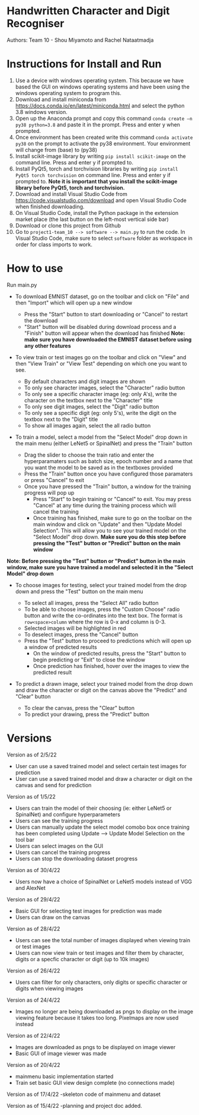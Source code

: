 # Handwritten Character and Digit Recogniser
Authors: Team 10 - Shou Miyamoto and Rachel Nataatmadja

# Instructions for Install and Run
1. Use a device with windows operating system. This because we have based the GUI on windows operating systems and have been using the windows operating system to program this.
2. Download and install miniconda from https://docs.conda.io/en/latest/miniconda.html and select the python 3.8 windows version.
3. Open up the Anaconda prompt and copy this command `conda create –n py38 python=3.8` and paste it in the prompt. Press and enter y when prompted.
4. Once environment has been created write this command `conda activate py38` on the prompt to activate the py38 environment. Your environment will change from (base) to (py38)
5. Install scikit-image library by writing `pip install scikit-image` on the command line. Press and enter y if prompted to.
6. Install PyQt5, torch and torchvision libraries by writing `pip install PyQt5 torch torchvision` on command line. Press and enter y if prompted to.
**Note it is important that you install the scikit-image library before PyQt5, torch and torchvision.**
7. Download and install Visual Studio Code from https://code.visualstudio.com/download and open Visual Studio Code when finished downloading.
8. On Visual Studio Code, install the Python package in the extension market place (the last button on the left-most vertical side bar)
9. Download or clone this project from Github
10. Go to `project1-team_10 --> software --> main.py` to run the code. In Visual Studio Code, make sure to select `software` folder as workspace in order for class imports to work.

# How to use
Run main.py
- To download EMNIST dataset, go on the toolbar and click on "File" and then "Import" which will open up a new window
  - Press the "Start" button to start downloading or "Cancel" to restart the download
  - "Start" button will be disabled during download process and a "Finish" button will appear when the download has finished
 **Note: make sure you have downloaded the EMNIST dataset before using any other features**

- To view train or test images go on the toolbar and click on "View" and then "View Train" or "View Test" depending on which one you want to see.
  - By default characters and digit images are shown
  - To only see character images, select the "Character" radio button
  - To only see a specific character image (eg: only A's), write the character on the textbox next to the "Character" title
  - To only see digit images, select the "Digit" radio button 
  - To only see a specific digit (eg: only 5's), write the digit on the textbox next to the "Digit" title
  - To show all images again, select the all radio button

- To train a model, select a model from the "Select Model" drop down in the main menu (either LeNet5 or SpinalNet) and press the "Train" button
  - Drag the slider to choose the train ratio and enter the hyperparamaters such as batch size, epoch number and a name that you want the model to be saved as in the textboxes provided
  - Press the "Train" button once you have configured those paramaters or press "Cancel" to exit
  - Once you have pressed the "Train" button, a window for the training progress will pop up
    - Press "Start" to begin training or "Cancel" to exit. You may press "Cancel" at any time during the training process which will cancel the training
    - Once training has finished, make sure to go on the toolbar on the main window and click on "Update" and then "Update Model Selection". This will allow you to see your trained model on the "Select Model" drop down. **Make sure you do this step before pressing the "Test" button or "Predict" button on the main window**

**Note: Before pressing the "Test" button or "Predict" button in the main window, make sure you have trained a model and selected it in the "Select Model" drop down**
- To choose images for testing, select your trained model from the drop down and press the "Test" button on the main menu
  - To select all images, press the "Select All" radio button
  - To be able to choose images, press the "Custom Choose" radio button and write the co-ordinates into the text box. The format is `row<space>column` where the row is       0-x and column is 0-3.
  - Selected images will be highlighted in red
  - To deselect images, press the "Cancel" button
  - Press the "Test" button to proceed to predictions which will open up a window of predicted results
    - On the window of predicted results, press the "Start" button to begin predicting or "Exit" to close the window
    - Once prediction has finished, hover over the images to view the predicted result

- To predict a drawn image, select your trained model from the drop down and draw the character or digit on the canvas above the "Predict" and "Clear" button
  - To clear the canvas, press the "Clear" button
  - To predict your drawing, press the "Predict" button
  


# Versions
Version as of 2/5/22
- User can use a saved trained model and select certain test images for prediction
- User can use a saved trained model and draw a character or digit on the canvas and send for prediction

Version as of 1/5/22
- Users can train the model of their choosing (ie: either LeNet5 or SpinalNet) and configure hyperparameters 
- Users can see the training progress
- Users can manually update the select model comobo box once training has been completed using Update --> Update Model Selection on the tool bar
- Users can select images on the GUI
- Users can cancel the training progress
- Users can stop the downloading dataset progress

Version as of 30/4/22
- Users now have a choice of SpinalNet or LeNet5 models instead of VGG and AlexNet

Version as of 29/4/22
- Basic GUI for selecting test images for prediction was made
- Users can draw on the canvas

Version as of 28/4/22
- Users can see the total number of images displayed when viewing train or test images
- Users can now view train or test images and filter them by character, digits or a specfic character or digit (up to 10k images)

Version as of 26/4/22
- Users can filter for only characters, only digits or specific character or digits when viewing images

Version as of 24/4/22
- Images no longer are being downloaded as pngs to display on the image viewing feature because it takes too long. Pixelmaps are now used instead

Version as of 22/4/22
- Images are downloaded as pngs to be displayed on image viewer
- Basic GUI of image viewer was made

Version as of 20/4/22
- mainmenu basic implementation started
- Train set basic GUI view design complete (no connections made)

Version as of 17/4/22
-skeleton code of mainmenu and dataset

Version as of 15/4/22
-planning and project doc added.